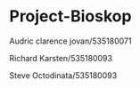 # Project-Bioskop
 
<p>Audric clarence jovan/535180071</p>
<p>Richard Karsten/535180093</p>
<p>Steve Octodinata/535180093</p>

